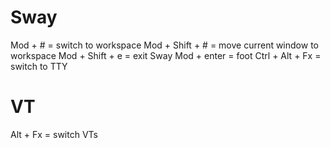 # Sway
Mod + # = switch to workspace
Mod + Shift + # = move current window to workspace
Mod + Shift + e = exit Sway
Mod + enter = foot
Ctrl + Alt + Fx = switch to TTY

# VT
Alt + Fx = switch VTs